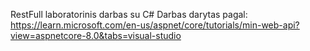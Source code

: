 RestFull laboratorinis darbas su C#
Darbas darytas pagal: https://learn.microsoft.com/en-us/aspnet/core/tutorials/min-web-api?view=aspnetcore-8.0&tabs=visual-studio
